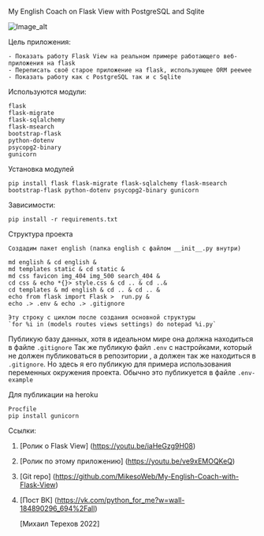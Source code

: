 My English Coach on Flask View with PostgreSQL and Sqlite

![Image_alt](https://sun1.userapi.com/sun1-23/s/v1/ig2/KNHIgxcorRJxnGcSG2fk-JpuEhc97DYxnB9TycC2ILZukM6nnK1GVtAzIcn6zy0mEB233GKME69R-Wsi5Kws5D5D.jpg?size=1280x690&quality=96&type=album)


Цель приложения:

    - Показать работу Flask View на реальном примере работающего веб-приложения на flask
    - Переписать своё старое приложение на flask, использующее ORM peewee
    - Показать работу как с PostgreSQL так и с Sqlite


Используются модули:

    flask
    flask-migrate
    flask-sqlalchemy
    flask-msearch
    bootstrap-flask
    python-dotenv
    psycopg2-binary
    gunicorn
    

Установка модулей 

    pip install flask flask-migrate flask-sqlalchemy flask-msearch bootstrap-flask python-dotenv psycopg2-binary gunicorn


Зависимости:

    pip install -r requirements.txt


Структура проекта

    Создадим пакет english (папка english с файлом __init__.py внутри)

    md english & cd english &
    md templates static & cd static &
    md css favicon img_404 img_500 search_404 &
    cd css & echo *{}> style.css & cd .. & cd ..&
    cd templates & md english & cd .. & cd .. &
    echo from flask import Flask >  run.py &
    echo .> .env & echo .> .gitignore

    Эту строку с циклом после создания основной структуры
    `for %i in (models routes views settings) do notepad %i.py`


Публикую базу данных, хотя в идеальном мире она должна находиться в файле `.gitignore`
Так же публикую файл `.env` с настройками, который не должен публиковаться в репозитории , а должен так же находиться в `.gitignore`. 
Но здесь я его публикую для примера использования переменных окружения проекта. Обычно это публикуется в файле `.env-example`


Для публикации на heroku

    Procfile
    pip install gunicorn


Ссылки:

1. [Ролик о Flask View] (https://youtu.be/iaHeGzg9H08)
2. [Ролик по этому приложению] (https://youtu.be/ve9xEMOQKeQ)
3. [Git repo] (https://github.com/MikesoWeb/My-English-Coach-with-Flask-View)
4. [Пост ВК] (https://vk.com/python_for_me?w=wall-184890296_694%2Fall)

    [Михаил Терехов 2022]  

